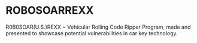 # ROBOSOARREXX
R0B0SOAR(U.S.)REXX ~ Vehicular Rolling Code Ripper Program, made and presented to showcase potential vulnerabilities in car key technology.  
